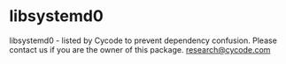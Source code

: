 # libsystemd0
libsystemd0 - listed by Cycode to prevent dependency confusion.
Please contact us if you are the owner of this package.
research@cycode.com
